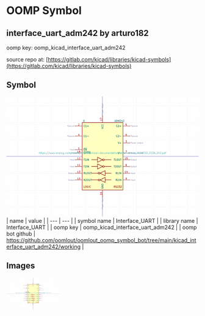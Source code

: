 # OOMP Symbol  
## interface_uart_adm242  by arturo182  
  
oomp key: oomp_kicad_interface_uart_adm242  
  
source repo at: [https://gitlab.com/kicad/libraries/kicad-symbols](https://gitlab.com/kicad/libraries/kicad-symbols)  
## Symbol  
  
[![working.png](working_600.png)](working.png)  
| name | value | 
| --- | --- | 
| symbol name | Interface_UART | 
| library name | Interface_UART | 
| oomp key | oomp_kicad_interface_uart_adm242 | 
| oomp bot github | https://github.com/oomlout/oomlout_oomp_symbol_bot/tree/main/kicad_interface_uart_adm242/working | 
## Images  
  
[![working.png](working_140.png)](working.png)  
